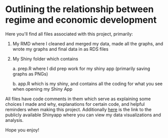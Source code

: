 # Outlining the relationship between regime and economic development
Here you'll find all files associated with this project, primarily:
1. My RMD where I cleaned and merged my data, made all the graphs, and wrote my graphs and final data in as RDS files
2. My Shiny folder which contains
  
    a. prep.R where I did prep work for my shiny app (primarily saving graphs as PNGs)
  
    b. app.R which is my shiny, and contains all the coding for what you see when opening my Shiny App
  
All files have code comments in them which serve as explaining some choices I made and why, explanations for certain code, and helpful reminders when making this project. Additionally [here](https://abrar-trabulsi.shinyapps.io/regime_vs_economic_shiny/) is the link to the publicly available Shinyapp where you can view my data visualizations and analysis. 

Hope you enjoy!
